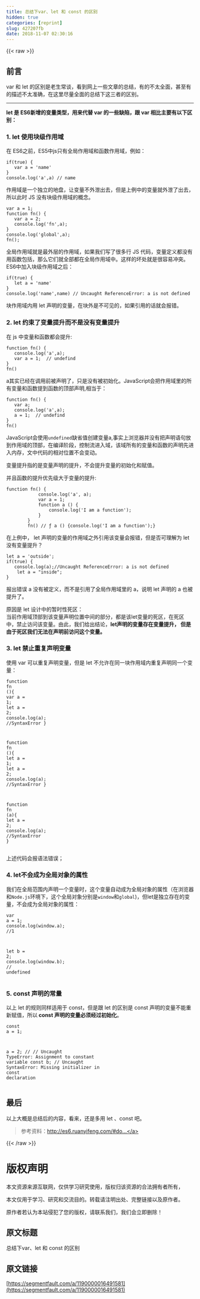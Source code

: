 ```yaml
---
title: 总结下var、let 和 const 的区别
hidden: true
categories: [reprint]
slug: 427207fb
date: 2018-11-07 02:30:16
---
```


{{< raw >}}
<h2 id="articleHeader0">&#x524D;&#x8A00;</h2><p>var &#x548C; let &#x7684;&#x533A;&#x522B;&#x662F;&#x8001;&#x751F;&#x5E38;&#x8C08;&#xFF0C;&#x770B;&#x5230;&#x7F51;&#x4E0A;&#x4E00;&#x4E9B;&#x6587;&#x7AE0;&#x7684;&#x603B;&#x7ED3;&#xFF0C;&#x6709;&#x7684;&#x4E0D;&#x592A;&#x5168;&#x9762;&#xFF0C;&#x751A;&#x81F3;&#x6709;&#x7684;&#x63CF;&#x8FF0;&#x4E0D;&#x592A;&#x51C6;&#x786E;&#xFF0C;&#x5728;&#x8FD9;&#x91CC;&#x5C3D;&#x91CF;&#x5168;&#x9762;&#x7684;&#x603B;&#x7ED3;&#x4E0B;&#x8FD9;&#x4E09;&#x8005;&#x7684;&#x533A;&#x522B;&#x3002;</p><hr><p><strong>let &#x662F; ES6&#x65B0;&#x589E;&#x7684;&#x53D8;&#x91CF;&#x7C7B;&#x578B;&#xFF0C;&#x7528;&#x6765;&#x4EE3;&#x66FF; var &#x7684;&#x4E00;&#x4E9B;&#x7F3A;&#x9677;&#xFF0C;&#x8DDF; var &#x76F8;&#x6BD4;&#x4E3B;&#x8981;&#x6709;&#x4EE5;&#x4E0B;&#x533A;&#x522B;&#xFF1A;</strong></p><h3 id="articleHeader1">1. let &#x4F7F;&#x7528;&#x5757;&#x7EA7;&#x4F5C;&#x7528;&#x57DF;</h3><p>&#x5728; ES6&#x4E4B;&#x524D;&#xFF0C;ES5&#x4E2D;js&#x53EA;&#x6709;&#x5168;&#x5C40;&#x4F5C;&#x7528;&#x57DF;&#x548C;&#x51FD;&#x6570;&#x4F5C;&#x7528;&#x57DF;&#xFF0C;&#x4F8B;&#x5982;&#xFF1A;</p><div class="widget-codetool" style="display:none"><div class="widget-codetool--inner"><span class="selectCode code-tool" data-toggle="tooltip" data-placement="top" title="" data-original-title="&#x5168;&#x9009;"></span> <span type="button" class="copyCode code-tool" data-toggle="tooltip" data-placement="top" data-clipboard-text="if(true) {
   var a = &apos;name&apos;
}
console.log(&apos;a&apos;,a) // name" title="" data-original-title="&#x590D;&#x5236;"></span> <span type="button" class="saveToNote code-tool" data-toggle="tooltip" data-placement="top" title="" data-original-title="&#x653E;&#x8FDB;&#x7B14;&#x8BB0;"></span></div></div><pre class="hljs stylus"><code><span class="hljs-function"><span class="hljs-title">if</span><span class="hljs-params">(true)</span></span> {
   <span class="hljs-selector-tag">var</span> <span class="hljs-selector-tag">a</span> = <span class="hljs-string">&apos;name&apos;</span>
}
console.log(<span class="hljs-string">&apos;a&apos;</span>,a) <span class="hljs-comment">// name</span></code></pre><p>&#x4F5C;&#x7528;&#x57DF;&#x662F;&#x4E00;&#x4E2A;&#x72EC;&#x7ACB;&#x7684;&#x5730;&#x76D8;&#xFF0C;&#x8BA9;&#x53D8;&#x91CF;&#x4E0D;&#x5916;&#x6CC4;&#x51FA;&#x53BB;&#xFF0C;&#x4F46;&#x662F;&#x4E0A;&#x4F8B;&#x4E2D;&#x7684;&#x53D8;&#x91CF;&#x5C31;&#x5916;&#x6CC4;&#x4E86;&#x51FA;&#x53BB;&#xFF0C;&#x6240;&#x4EE5;&#x6B64;&#x65F6; JS &#x6CA1;&#x6709;&#x5757;&#x7EA7;&#x4F5C;&#x7528;&#x57DF;&#x7684;&#x6982;&#x5FF5;&#x3002;</p><div class="widget-codetool" style="display:none"><div class="widget-codetool--inner"><span class="selectCode code-tool" data-toggle="tooltip" data-placement="top" title="" data-original-title="&#x5168;&#x9009;"></span> <span type="button" class="copyCode code-tool" data-toggle="tooltip" data-placement="top" data-clipboard-text="var a = 1;
function fn() {
   var a = 2;
   console.log(&apos;fn&apos;,a);
}
console.log(&apos;global&apos;,a);
fn();" title="" data-original-title="&#x590D;&#x5236;"></span> <span type="button" class="saveToNote code-tool" data-toggle="tooltip" data-placement="top" title="" data-original-title="&#x653E;&#x8FDB;&#x7B14;&#x8BB0;"></span></div></div><pre class="hljs javascript"><code><span class="hljs-keyword">var</span> a = <span class="hljs-number">1</span>;
<span class="hljs-function"><span class="hljs-keyword">function</span> <span class="hljs-title">fn</span>(<span class="hljs-params"></span>) </span>{
   <span class="hljs-keyword">var</span> a = <span class="hljs-number">2</span>;
   <span class="hljs-built_in">console</span>.log(<span class="hljs-string">&apos;fn&apos;</span>,a);
}
<span class="hljs-built_in">console</span>.log(<span class="hljs-string">&apos;global&apos;</span>,a);
fn();</code></pre><p>&#x5168;&#x5C40;&#x4F5C;&#x7528;&#x57DF;&#x5C31;&#x662F;&#x6700;&#x5916;&#x5C42;&#x7684;&#x4F5C;&#x7528;&#x57DF;&#xFF0C;&#x5982;&#x679C;&#x6211;&#x4EEC;&#x5199;&#x4E86;&#x5F88;&#x591A;&#x884C; JS &#x4EE3;&#x7801;&#xFF0C;&#x53D8;&#x91CF;&#x5B9A;&#x4E49;&#x90FD;&#x6CA1;&#x6709;&#x7528;&#x51FD;&#x6570;&#x5305;&#x62EC;&#xFF0C;&#x90A3;&#x4E48;&#x5B83;&#x4EEC;&#x5C31;&#x5168;&#x90E8;&#x90FD;&#x5728;&#x5168;&#x5C40;&#x4F5C;&#x7528;&#x57DF;&#x4E2D;&#x3002;&#x8FD9;&#x6837;&#x7684;&#x574F;&#x5904;&#x5C31;&#x662F;&#x5F88;&#x5BB9;&#x6613;&#x51B2;&#x7A81;&#x3002;<br>ES6&#x4E2D;&#x52A0;&#x5165;&#x5757;&#x7EA7;&#x4F5C;&#x7528;&#x57DF;&#x4E4B;&#x540E;&#xFF1A;</p><div class="widget-codetool" style="display:none"><div class="widget-codetool--inner"><span class="selectCode code-tool" data-toggle="tooltip" data-placement="top" title="" data-original-title="&#x5168;&#x9009;"></span> <span type="button" class="copyCode code-tool" data-toggle="tooltip" data-placement="top" data-clipboard-text="if(true) {
   let a = &apos;name&apos;
}
console.log(&apos;name&apos;,name) // Uncaught ReferenceError: a is not defined" title="" data-original-title="&#x590D;&#x5236;"></span> <span type="button" class="saveToNote code-tool" data-toggle="tooltip" data-placement="top" title="" data-original-title="&#x653E;&#x8FDB;&#x7B14;&#x8BB0;"></span></div></div><pre class="hljs stylus"><code><span class="hljs-function"><span class="hljs-title">if</span><span class="hljs-params">(true)</span></span> {
   let <span class="hljs-selector-tag">a</span> = <span class="hljs-string">&apos;name&apos;</span>
}
console.log(<span class="hljs-string">&apos;name&apos;</span>,name) <span class="hljs-comment">// Uncaught ReferenceError: a is not defined</span></code></pre><p>&#x5757;&#x4F5C;&#x7528;&#x57DF;&#x5185;&#x7528; let &#x58F0;&#x660E;&#x7684;&#x53D8;&#x91CF;&#xFF0C;&#x5728;&#x5757;&#x5916;&#x662F;&#x4E0D;&#x53EF;&#x89C1;&#x7684;&#xFF0C;&#x5982;&#x679C;&#x5F15;&#x7528;&#x7684;&#x8BDD;&#x5C31;&#x4F1A;&#x62A5;&#x9519;&#x3002;</p><h3 id="articleHeader2">2. let &#x7EA6;&#x675F;&#x4E86;&#x53D8;&#x91CF;&#x63D0;&#x5347;&#x800C;&#x4E0D;&#x662F;&#x6CA1;&#x6709;&#x53D8;&#x91CF;&#x63D0;&#x5347;</h3><p>&#x5728; js &#x4E2D;&#x53D8;&#x91CF;&#x548C;&#x51FD;&#x6570;&#x90FD;&#x4F1A;&#x63D0;&#x5347;:</p><div class="widget-codetool" style="display:none"><div class="widget-codetool--inner"><span class="selectCode code-tool" data-toggle="tooltip" data-placement="top" title="" data-original-title="&#x5168;&#x9009;"></span> <span type="button" class="copyCode code-tool" data-toggle="tooltip" data-placement="top" data-clipboard-text="function fn() {
   console.log(&apos;a&apos;,a);
   var a = 1;  // undefind
}
fn()" title="" data-original-title="&#x590D;&#x5236;"></span> <span type="button" class="saveToNote code-tool" data-toggle="tooltip" data-placement="top" title="" data-original-title="&#x653E;&#x8FDB;&#x7B14;&#x8BB0;"></span></div></div><pre class="hljs javascript"><code><span class="hljs-function"><span class="hljs-keyword">function</span> <span class="hljs-title">fn</span>(<span class="hljs-params"></span>) </span>{
   <span class="hljs-built_in">console</span>.log(<span class="hljs-string">&apos;a&apos;</span>,a);
   <span class="hljs-keyword">var</span> a = <span class="hljs-number">1</span>;  <span class="hljs-comment">// undefind</span>
}
fn()</code></pre><p>a&#x5176;&#x5B9E;&#x5DF2;&#x7ECF;&#x5728;&#x8C03;&#x7528;&#x524D;&#x88AB;&#x58F0;&#x660E;&#x4E86;&#xFF0C;&#x53EA;&#x662F;&#x6CA1;&#x6709;&#x88AB;&#x521D;&#x59CB;&#x5316;&#x3002;JavaScript&#x4F1A;&#x628A;&#x4F5C;&#x7528;&#x57DF;&#x91CC;&#x7684;&#x6240;&#x6709;&#x53D8;&#x91CF;&#x548C;&#x51FD;&#x6570;&#x63D0;&#x5230;&#x51FD;&#x6570;&#x7684;&#x9876;&#x90E8;&#x58F0;&#x660E;,&#x76F8;&#x5F53;&#x4E8E;&#xFF1A;</p><div class="widget-codetool" style="display:none"><div class="widget-codetool--inner"><span class="selectCode code-tool" data-toggle="tooltip" data-placement="top" title="" data-original-title="&#x5168;&#x9009;"></span> <span type="button" class="copyCode code-tool" data-toggle="tooltip" data-placement="top" data-clipboard-text="function fn() {
   var a;
   console.log(&apos;a&apos;,a);
   a = 1;  // undefind
}
fn()" title="" data-original-title="&#x590D;&#x5236;"></span> <span type="button" class="saveToNote code-tool" data-toggle="tooltip" data-placement="top" title="" data-original-title="&#x653E;&#x8FDB;&#x7B14;&#x8BB0;"></span></div></div><pre class="hljs delphi"><code><span class="hljs-function"><span class="hljs-keyword">function</span> <span class="hljs-title">fn</span><span class="hljs-params">()</span> <span class="hljs-comment">{
   var a;
   console.log(&apos;a&apos;,a);
   a = 1;  // undefind
}</span>
<span class="hljs-title">fn</span><span class="hljs-params">()</span></span></code></pre><p>JavaScript&#x4F1A;&#x4F7F;&#x7528;<code>undefined</code>&#x7F3A;&#x7701;&#x503C;&#x521B;&#x5EFA;&#x53D8;&#x91CF;a,&#x4E8B;&#x5B9E;&#x4E0A;&#x6D4F;&#x89C8;&#x5668;&#x5E76;&#x6CA1;&#x6709;&#x628A;&#x58F0;&#x660E;&#x8BED;&#x53E5;&#x653E;&#x5230;&#x4F5C;&#x7528;&#x57DF;&#x7684;&#x9876;&#x90E8;&#xFF0C;&#x5728;&#x7F16;&#x8BD1;&#x9636;&#x6BB5;&#xFF0C;&#x63A7;&#x5236;&#x6D41;&#x8FDB;&#x5165;&#x57DF;&#xFF0C;&#x8BE5;&#x57DF;&#x6240;&#x6709;&#x7684;&#x53D8;&#x91CF;&#x548C;&#x51FD;&#x6570;&#x7684;&#x58F0;&#x660E;&#x5148;&#x8FDB;&#x5165;&#x5185;&#x5B58;&#xFF0C;&#x6587;&#x4E2D;&#x4EE3;&#x7801;&#x7684;&#x76F8;&#x5BF9;&#x4F4D;&#x7F6E;&#x4E0D;&#x4F1A;&#x53D8;&#x52A8;&#x3002;</p><p>&#x53D8;&#x91CF;&#x63D0;&#x5347;&#x6307;&#x7684;&#x662F;&#x53D8;&#x91CF;&#x58F0;&#x660E;&#x7684;&#x63D0;&#x5347;&#xFF0C;&#x4E0D;&#x4F1A;&#x63D0;&#x5347;&#x53D8;&#x91CF;&#x7684;&#x521D;&#x59CB;&#x5316;&#x548C;&#x8D4B;&#x503C;&#x3002;</p><p>&#x5E76;&#x4E14;&#x51FD;&#x6570;&#x7684;&#x63D0;&#x5347;&#x4F18;&#x5148;&#x7EA7;&#x5927;&#x4E8E;&#x53D8;&#x91CF;&#x7684;&#x63D0;&#x5347;:</p><div class="widget-codetool" style="display:none"><div class="widget-codetool--inner"><span class="selectCode code-tool" data-toggle="tooltip" data-placement="top" title="" data-original-title="&#x5168;&#x9009;"></span> <span type="button" class="copyCode code-tool" data-toggle="tooltip" data-placement="top" data-clipboard-text="function fn() {
            console.log(&apos;a&apos;, a);
            var a = 1;
            function a () {
                console.log(&apos;I am a function&apos;);
            }
        }
        fn() // &#x192; a () {console.log(&apos;I am a function&apos;);}" title="" data-original-title="&#x590D;&#x5236;"></span> <span type="button" class="saveToNote code-tool" data-toggle="tooltip" data-placement="top" title="" data-original-title="&#x653E;&#x8FDB;&#x7B14;&#x8BB0;"></span></div></div><pre class="hljs javascript"><code><span class="hljs-function"><span class="hljs-keyword">function</span> <span class="hljs-title">fn</span>(<span class="hljs-params"></span>) </span>{
            <span class="hljs-built_in">console</span>.log(<span class="hljs-string">&apos;a&apos;</span>, a);
            <span class="hljs-keyword">var</span> a = <span class="hljs-number">1</span>;
            <span class="hljs-function"><span class="hljs-keyword">function</span> <span class="hljs-title">a</span> (<span class="hljs-params"></span>) </span>{
                <span class="hljs-built_in">console</span>.log(<span class="hljs-string">&apos;I am a function&apos;</span>);
            }
        }
        fn() <span class="hljs-comment">// &#x192; a () {console.log(&apos;I am a function&apos;);}</span></code></pre><p>&#x5728;&#x4E0A;&#x4F8B;&#x4E2D;&#xFF0C; let &#x58F0;&#x660E;&#x7684;&#x53D8;&#x91CF;&#x7684;&#x4F5C;&#x7528;&#x57DF;&#x4E4B;&#x5916;&#x5F15;&#x7528;&#x8BE5;&#x53D8;&#x91CF;&#x4F1A;&#x62A5;&#x9519;&#xFF0C;&#x4F46;&#x662F;&#x5426;&#x53EF;&#x7406;&#x89E3;&#x4E3A; let &#x6CA1;&#x6709;&#x53D8;&#x91CF;&#x63D0;&#x5347;&#xFF1F;</p><div class="widget-codetool" style="display:none"><div class="widget-codetool--inner"><span class="selectCode code-tool" data-toggle="tooltip" data-placement="top" title="" data-original-title="&#x5168;&#x9009;"></span> <span type="button" class="copyCode code-tool" data-toggle="tooltip" data-placement="top" data-clipboard-text="let a = &apos;outside&apos;;
if(true) {
   console.log(a);//Uncaught ReferenceError: a is not defined
    let a = &quot;inside&quot;;
}" title="" data-original-title="&#x590D;&#x5236;"></span> <span type="button" class="saveToNote code-tool" data-toggle="tooltip" data-placement="top" title="" data-original-title="&#x653E;&#x8FDB;&#x7B14;&#x8BB0;"></span></div></div><pre class="hljs javascript"><code><span class="hljs-keyword">let</span> a = <span class="hljs-string">&apos;outside&apos;</span>;
<span class="hljs-keyword">if</span>(<span class="hljs-literal">true</span>) {
   <span class="hljs-built_in">console</span>.log(a);<span class="hljs-comment">//Uncaught ReferenceError: a is not defined</span>
    <span class="hljs-keyword">let</span> a = <span class="hljs-string">&quot;inside&quot;</span>;
}</code></pre><p>&#x62A5;&#x51FA;&#x9519;&#x8BEF; a &#x6CA1;&#x6709;&#x88AB;&#x5B9A;&#x4E49;&#xFF0C;&#x800C;&#x4E0D;&#x662F;&#x5F15;&#x7528;&#x4E86;&#x5168;&#x5C40;&#x4F5C;&#x7528;&#x57DF;&#x91CC;&#x7684; a&#xFF0C;&#x8BF4;&#x660E; let &#x58F0;&#x660E;&#x7684; a &#x4E5F;&#x88AB;&#x63D0;&#x5347;&#x4E86;&#x3002;</p><p>&#x539F;&#x56E0;&#x662F; let &#x8BBE;&#x8BA1;&#x4E2D;&#x7684;&#x6682;&#x65F6;&#x6027;&#x6B7B;&#x533A;&#xFF1A;<br>&#x5F53;&#x524D;&#x4F5C;&#x7528;&#x57DF;&#x9876;&#x90E8;&#x5230;&#x8BE5;&#x53D8;&#x91CF;&#x58F0;&#x660E;&#x4F4D;&#x7F6E;&#x4E2D;&#x95F4;&#x7684;&#x90E8;&#x5206;&#xFF0C;&#x90FD;&#x662F;&#x8BE5;let&#x53D8;&#x91CF;&#x7684;&#x6B7B;&#x533A;&#xFF0C;&#x5728;&#x6B7B;&#x533A;&#x4E2D;&#xFF0C;&#x7981;&#x6B62;&#x8BBF;&#x95EE;&#x8BE5;&#x53D8;&#x91CF;&#x3002;&#x7531;&#x6B64;&#xFF0C;&#x6211;&#x4EEC;&#x7ED9;&#x51FA;&#x7ED3;&#x8BBA;&#xFF0C;<strong>let&#x58F0;&#x660E;&#x7684;&#x53D8;&#x91CF;&#x5B58;&#x5728;&#x53D8;&#x91CF;&#x63D0;&#x5347;&#xFF0C; &#x4F46;&#x662F;&#x7531;&#x4E8E;&#x6B7B;&#x533A;&#x6211;&#x4EEC;&#x65E0;&#x6CD5;&#x5728;&#x58F0;&#x660E;&#x524D;&#x8BBF;&#x95EE;&#x8FD9;&#x4E2A;&#x53D8;&#x91CF;&#x3002;</strong></p><h3 id="articleHeader3">3. let &#x7981;&#x6B62;&#x91CD;&#x590D;&#x58F0;&#x660E;&#x53D8;&#x91CF;</h3><p>&#x4F7F;&#x7528; var &#x53EF;&#x4EE5;&#x91CD;&#x590D;&#x58F0;&#x660E;&#x53D8;&#x91CF;&#xFF0C;&#x4F46;&#x662F; let &#x4E0D;&#x5141;&#x8BB8;&#x5728;&#x540C;&#x4E00;&#x5757;&#x4F5C;&#x7528;&#x57DF;&#x5185;&#x91CD;&#x590D;&#x58F0;&#x660E;&#x540C;&#x4E00;&#x4E2A;&#x53D8;&#x91CF;&#xFF1A;</p><div class="widget-codetool" style="display:none"><div class="widget-codetool--inner"><span class="selectCode code-tool" data-toggle="tooltip" data-placement="top" title="" data-original-title="&#x5168;&#x9009;"></span> <span type="button" class="copyCode code-tool" data-toggle="tooltip" data-placement="top" data-clipboard-text="function fn (){
   var a = 1;
   let a = 2;
   console.log(a); //SyntaxError
}

function fn (){
   let a = 1;
   let a = 2;
   console.log(a); //SyntaxError
}

function fn (a){
   let a = 2;
   console.log(a); //SyntaxError
}" title="" data-original-title="&#x590D;&#x5236;"></span> <span type="button" class="saveToNote code-tool" data-toggle="tooltip" data-placement="top" title="" data-original-title="&#x653E;&#x8FDB;&#x7B14;&#x8BB0;"></span></div></div><pre class="hljs javascript"><code><span class="hljs-function"><span class="hljs-keyword">function</span> <span class="hljs-title">fn</span> (<span class="hljs-params"></span>)</span>{
   <span class="hljs-keyword">var</span> a = <span class="hljs-number">1</span>;
   <span class="hljs-keyword">let</span> a = <span class="hljs-number">2</span>;
   <span class="hljs-built_in">console</span>.log(a); <span class="hljs-comment">//SyntaxError</span>
}

<span class="hljs-function"><span class="hljs-keyword">function</span> <span class="hljs-title">fn</span> (<span class="hljs-params"></span>)</span>{
   <span class="hljs-keyword">let</span> a = <span class="hljs-number">1</span>;
   <span class="hljs-keyword">let</span> a = <span class="hljs-number">2</span>;
   <span class="hljs-built_in">console</span>.log(a); <span class="hljs-comment">//SyntaxError</span>
}

<span class="hljs-function"><span class="hljs-keyword">function</span> <span class="hljs-title">fn</span> (<span class="hljs-params">a</span>)</span>{
   <span class="hljs-keyword">let</span> a = <span class="hljs-number">2</span>;
   <span class="hljs-built_in">console</span>.log(a); <span class="hljs-comment">//SyntaxError</span>
}</code></pre><p>&#x4E0A;&#x8FF0;&#x4EE3;&#x7801;&#x4F1A;&#x62A5;&#x8BED;&#x6CD5;&#x9519;&#x8BEF;&#xFF1B;</p><h3 id="articleHeader4">4. let&#x4E0D;&#x4F1A;&#x6210;&#x4E3A;&#x5168;&#x5C40;&#x5BF9;&#x8C61;&#x7684;&#x5C5E;&#x6027;</h3><p>&#x6211;&#x4EEC;&#x5728;&#x5168;&#x5C40;&#x8303;&#x56F4;&#x5185;&#x58F0;&#x660E;&#x4E00;&#x4E2A;&#x53D8;&#x91CF;&#x65F6;&#xFF0C;&#x8FD9;&#x4E2A;&#x53D8;&#x91CF;&#x81EA;&#x52A8;&#x6210;&#x4E3A;&#x5168;&#x5C40;&#x5BF9;&#x8C61;&#x7684;&#x5C5E;&#x6027;&#xFF08;&#x5728;&#x6D4F;&#x89C8;&#x5668;&#x548C;<code>Node.js</code>&#x73AF;&#x5883;&#x4E0B;&#xFF0C;&#x8FD9;&#x4E2A;&#x5168;&#x5C40;&#x5BF9;&#x8C61;&#x5206;&#x522B;&#x662F;<code>window</code>&#x548C;<code>global</code>)&#xFF0C;&#x4F46;let&#x662F;&#x72EC;&#x7ACB;&#x5B58;&#x5728;&#x7684;&#x53D8;&#x91CF;&#xFF0C;&#x4E0D;&#x4F1A;&#x6210;&#x4E3A;&#x5168;&#x5C40;&#x5BF9;&#x8C61;&#x7684;&#x5C5E;&#x6027;&#xFF1A;</p><div class="widget-codetool" style="display:none"><div class="widget-codetool--inner"><span class="selectCode code-tool" data-toggle="tooltip" data-placement="top" title="" data-original-title="&#x5168;&#x9009;"></span> <span type="button" class="copyCode code-tool" data-toggle="tooltip" data-placement="top" data-clipboard-text="var a = 1;
console.log(window.a); //1

let b = 2;
console.log(window.b); // undefined" title="" data-original-title="&#x590D;&#x5236;"></span> <span type="button" class="saveToNote code-tool" data-toggle="tooltip" data-placement="top" title="" data-original-title="&#x653E;&#x8FDB;&#x7B14;&#x8BB0;"></span></div></div><pre class="hljs javascript"><code><span class="hljs-keyword">var</span> a = <span class="hljs-number">1</span>;
<span class="hljs-built_in">console</span>.log(<span class="hljs-built_in">window</span>.a); <span class="hljs-comment">//1</span>

<span class="hljs-keyword">let</span> b = <span class="hljs-number">2</span>;
<span class="hljs-built_in">console</span>.log(<span class="hljs-built_in">window</span>.b); <span class="hljs-comment">// undefined</span></code></pre><h3 id="articleHeader5">5. const &#x58F0;&#x660E;&#x7684;&#x5E38;&#x91CF;</h3><p>&#x4EE5;&#x4E0A; let &#x7684;&#x89C4;&#x5219;&#x540C;&#x6837;&#x9002;&#x7528;&#x4E8E; const&#xFF0C;&#x4F46;&#x662F;&#x8DDF; let &#x7684;&#x533A;&#x522B;&#x662F; const &#x58F0;&#x660E;&#x7684;&#x53D8;&#x91CF;&#x4E0D;&#x80FD;&#x91CD;&#x65B0;&#x8D4B;&#x503C;&#xFF0C;&#x6240;&#x4EE5;<strong> const &#x58F0;&#x660E;&#x7684;&#x53D8;&#x91CF;&#x5FC5;&#x987B;&#x7ECF;&#x8FC7;&#x521D;&#x59CB;&#x5316;</strong>&#x3002;</p><div class="widget-codetool" style="display:none"><div class="widget-codetool--inner"><span class="selectCode code-tool" data-toggle="tooltip" data-placement="top" title="" data-original-title="&#x5168;&#x9009;"></span> <span type="button" class="copyCode code-tool" data-toggle="tooltip" data-placement="top" data-clipboard-text="const a = 1;

a = 2; // // Uncaught TypeError: Assignment to constant variable
const b; // Uncaught SyntaxError: Missing initializer in const declaration" title="" data-original-title="&#x590D;&#x5236;"></span> <span type="button" class="saveToNote code-tool" data-toggle="tooltip" data-placement="top" title="" data-original-title="&#x653E;&#x8FDB;&#x7B14;&#x8BB0;"></span></div></div><pre class="hljs julia"><code><span class="hljs-keyword">const</span> a = <span class="hljs-number">1</span>;

a = <span class="hljs-number">2</span>; // // Uncaught <span class="hljs-built_in">TypeError</span>: Assignment to constant variable
<span class="hljs-keyword">const</span> b; // Uncaught SyntaxError: Missing initializer <span class="hljs-keyword">in</span> <span class="hljs-keyword">const</span> declaration</code></pre><h2 id="articleHeader6">&#x6700;&#x540E;</h2><p>&#x4EE5;&#x4E0A;&#x5927;&#x6982;&#x662F;&#x603B;&#x7ED3;&#x540E;&#x7684;&#x5185;&#x5BB9;&#xFF0C;&#x770B;&#x6765;&#xFF0C;&#x8FD8;&#x662F;&#x591A;&#x7528; let &#x3001;const &#x5427;&#x3002;</p><blockquote>&#x53C2;&#x8003;&#x8D44;&#x6599;&#xFF1A;<a href="http://es6.ruanyifeng.com/#docs/let" rel="nofollow noreferrer" target="_blank">http://es6.ruanyifeng.com/#do...</a></blockquote>
{{< /raw >}}

# 版权声明
本文资源来源互联网，仅供学习研究使用，版权归该资源的合法拥有者所有，

本文仅用于学习、研究和交流目的。转载请注明出处、完整链接以及原作者。 

原作者若认为本站侵犯了您的版权，请联系我们，我们会立即删除！

## 原文标题
总结下var、let 和 const 的区别

## 原文链接
[https://segmentfault.com/a/1190000016491581](https://segmentfault.com/a/1190000016491581)

